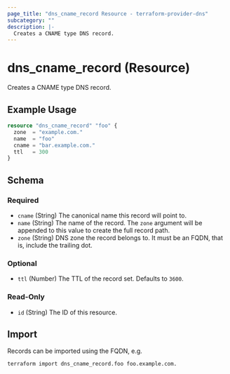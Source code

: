 ```yaml
---
page_title: "dns_cname_record Resource - terraform-provider-dns"
subcategory: ""
description: |-
  Creates a CNAME type DNS record.
---
```


# dns_cname_record (Resource)

Creates a CNAME type DNS record.

## Example Usage

```terraform
resource "dns_cname_record" "foo" {
  zone  = "example.com."
  name  = "foo"
  cname = "bar.example.com."
  ttl   = 300
}
```

<!-- schema generated by tfplugindocs -->
## Schema

### Required

- `cname` (String) The canonical name this record will point to.
- `name` (String) The name of the record. The `zone` argument will be appended to this value to create the full record path.
- `zone` (String) DNS zone the record belongs to. It must be an FQDN, that is, include the trailing dot.

### Optional

- `ttl` (Number) The TTL of the record set. Defaults to `3600`.

### Read-Only

- `id` (String) The ID of this resource.

## Import

Records can be imported using the FQDN, e.g.

```shell
terraform import dns_cname_record.foo foo.example.com.
```

